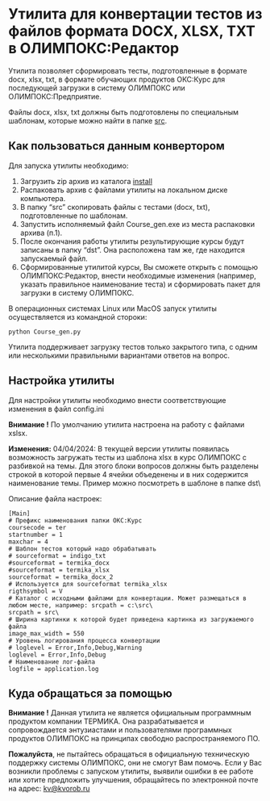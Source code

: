 # Утилита для конвертации тестов из файлов формата DOCX, XLSX, TXT в ОЛИМПОКС:Редактор

Утилита позволяет сформировать тесты, подготовленные в формате docx, xlsx, txt, в формате обучающих продуктов ОКС:Курс для последующей загрузки в систему ОЛИМПОКС или ОЛИМПОКС:Предприятие.

Файлы docx, xlsx, txt должны быть подготовлены по специальным шаблонам, которые можно найти в папке [src](https://github.com/kvorob/olimpoks-course-gen/tree/main/src).

## Как пользоваться данным конвертором

Для запуска утилиты необходимо:
1.  Загрузить zip архив из каталога [install](https://github.com/kvorob/olimpoks-course-gen/raw/main/install/olimpoks-course-gen.zip)
1.	Распаковать архив с файлами утилиты на локальном диске компьютера.
2.	В папку “src”  скопировать файлы с тестами (docx, txt), подготовленные по шаблонам. 
3.	Запустить исполняемый файл Course_gen.exe из места распаковки архива (п.1).  
4.  После окончания работы утилиты результирующие курсы будут записаны в папку “dst”. Она расположена там же, где находится запускаемый файл.
6.	Сформированные утилитой курсы, Вы сможете открыть с помощью ОЛИМПОКС:Редактор, внести необходимые изменения (например, указать правильное наименование теста) и сформировать пакет для загрузки в систему ОЛИМПОКС.

В операционных системах Linux или MacOS запуск утилиты осуществляется из командной стороки:

```
python Course_gen.py

```

Утилита поддерживает загрузку тестов только закрытого типа, с одним или несколькими правильными вариантами ответов на вопрос.

## Настройка утилиты

Для настройки утилиты необходимо внести соответствующие изменения в файл config.ini

**Внимание !** По умолчанию утилита настроена на работу с файлами xslsx.

**Изменения:** 
04/04/2024: В текущей версии утилиты появилась возможность загружать тесты из шаблона xlsx в курс ОЛИМПОКС с разбивкой на темы. Для этого блоки вопросов должны быть разделены строкой в которой первые 4 ячейки объеденены и в них содержится наименование темы. Пример можно посмотреть в шаблоне в папке dst\ 

Описание файла настроек:

```
[Main]
# Префикс наименования папки ОКС:Курс
coursecode = ter
startnumber = 1
maxchar = 4
# Шаблон тестов который надо обрабатывать
# sourceformat = indigo_txt
#sourceformat = termika_docx
#sourceformat = termika_xlsx
sourceformat = termika_docx_2
# Используется для sourceformat termika_xlsx
rigthsymbol = V
# Каталог с исходными файлами для конвертации. Может размещаться в любом месте, например: srcpath = c:\src\
srcpath = src\
# Ширина картинки к которой будет приведена картинка из загружаемого файла
image_max_width = 550
# Уровень логирования процесса конвертации
# loglevel = Error,Info,Debug,Warning
loglevel = Error,Info,Debug
# Наименование лог-файла 
logfile = application.log
```

## Куда обращаться за помощью

**Внимание !** Данная утилита не является официальным программным продуктом компании ТЕРМИКА. Она разрабатывается и сопровождается энтузиастами и пользователями программных продуктов ОЛИМПОКС на принципах свободно распространяемого ПО. 

**Пожалуйста**, не пытайтесь обращаться в официальную техническую поддержку системы ОЛИМПОКС, они не смогут Вам помочь.
Если у Вас возникли проблемы с запуском утилиты, выявили ошибки в ее работе или хотите предложить улучшения, обращайтесь по электронной почте на адрес: kv@kvorob.ru

